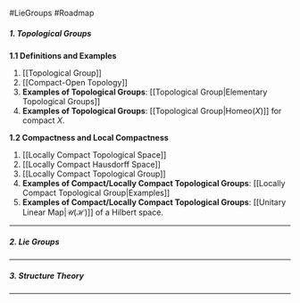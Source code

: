 #LieGroups #Roadmap 

##### 1. Topological Groups
**1.1 Definitions and Examples**
1. [[Topological Group]]
2. [[Compact-Open Topology]]
3. **Examples of Topological Groups**: [[Topological Group|Elementary Topological Groups]]
4. **Examples of Topological Groups**: [[Topological Group|$\text{Homeo}(X)$]] for compact $X$.
   
**1.2 Compactness and Local Compactness**
1. [[Locally Compact Topological Space]]
2. [[Locally Compact Hausdorff Space]]
3. [[Locally Compact Topological Group]]
4. **Examples of Compact/Locally Compact Topological Groups**: [[Locally Compact Topological Group|Examples]]
5. **Examples of Compact/Locally Compact Topological Groups**: [[Unitary Linear Map|$\mathcal{U}(\mathcal{H})$]] of a Hilbert space.
---
##### 2. Lie Groups
---
##### 3. Structure Theory
---